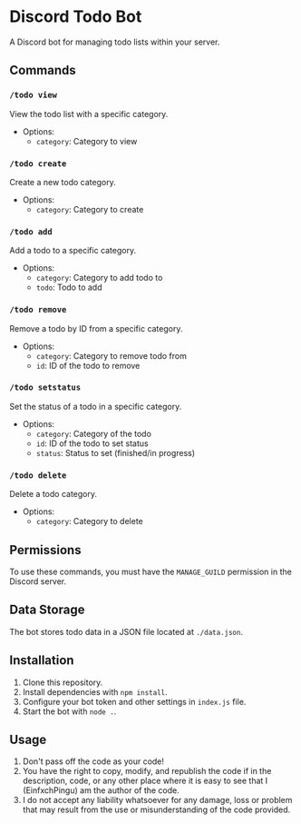 # Discord Todo Bot

A Discord bot for managing todo lists within your server.

## Commands

### `/todo view`
View the todo list with a specific category.

- Options:
  - `category`: Category to view

### `/todo create`
Create a new todo category.

- Options:
  - `category`: Category to create

### `/todo add`
Add a todo to a specific category.

- Options:
  - `category`: Category to add todo to
  - `todo`: Todo to add

### `/todo remove`
Remove a todo by ID from a specific category.

- Options:
  - `category`: Category to remove todo from
  - `id`: ID of the todo to remove

### `/todo setstatus`
Set the status of a todo in a specific category.

- Options:
  - `category`: Category of the todo
  - `id`: ID of the todo to set status
  - `status`: Status to set (finished/in progress)

### `/todo delete`
Delete a todo category.

- Options:
  - `category`: Category to delete

## Permissions

To use these commands, you must have the `MANAGE_GUILD` permission in the Discord server.

## Data Storage

The bot stores todo data in a JSON file located at `./data.json`.

## Installation

1. Clone this repository.
2. Install dependencies with `npm install`.
3. Configure your bot token and other settings in `index.js` file.
4. Start the bot with `node .`.

## Usage

1. Don't pass off the code as your code!
2. You have the right to copy, modify, and republish the code if in the description, code, or any other place where it is easy to see that I (EinfxchPingu) am the author of the code.
3. I do not accept any liability whatsoever for any damage, loss or problem that may result from the use or misunderstanding of the code provided. 
